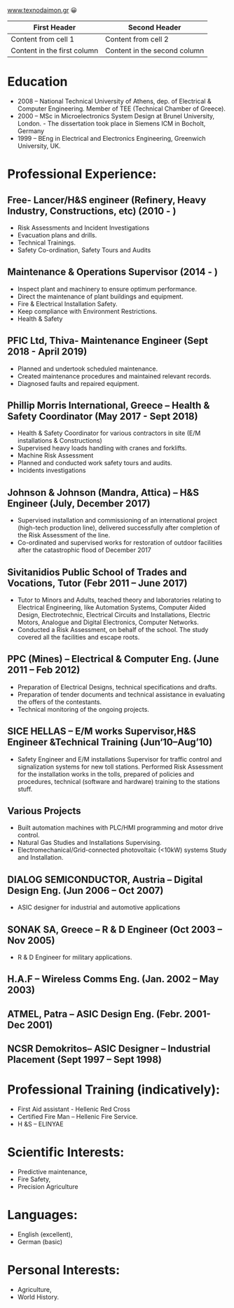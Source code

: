 www.texnodaimon.gr 
:grinning:


First Header | Second Header
------------ | -------------
Content from cell 1 | Content from cell 2
Content in the first column | Content in the second column
# Education
- 2008 – National Technical University of Athens, dep. of Electrical & Computer Engineering. Member of TEE (Technical Chamber of Greece).
- 2000 – MSc in Microelectronics System Design at Brunel University, London. - The dissertation took place in Siemens ICM in Bocholt, Germany
- 1999 – BEng in Electrical and Electronics Engineering, Greenwich University, UK.

# Professional Experience:
## Free- Lancer/H&S engineer (Refinery, Heavy Industry, Constructions, etc) (2010 - )
- Risk Assessments and Incident Investigations
- Evacuation plans and drills. 
- Technical Trainings.
- Safety Co-ordination, Safety Tours and Audits
## Maintenance & Operations Supervisor (2014 - )
- Inspect plant and machinery to ensure optimum performance.
- Direct the maintenance of plant buildings and equipment. 
- Fire & Electrical Installation Safety.
- Keep compliance with Environment Restrictions.
- Health & Safety
## PFIC Ltd, Thiva- Maintenance Engineer (Sept 2018 - April 2019)
- Planned and undertook scheduled maintenance.
- Created maintenance procedures and maintained relevant records.
- Diagnosed faults and repaired equipment.
## Phillip Morris International, Greece – Health & Safety Coordinator (May 2017 - Sept 2018) 
- Health & Safety Coordinator for various contractors in site (E/M installations & Constructions)
- Supervised heavy loads handling with cranes and forklifts.
- Machine Risk Assessment
- Planned and conducted work safety tours and audits. 
- Incidents investigations
## Johnson & Johnson (Mandra, Attica) – H&S Engineer (July, December 2017)
- Supervised installation and commissioning of an international project (high-tech production line), delivered successfully after completion of the Risk Assessment of the line.
- Co-ordinated and supervised works for restoration of outdoor facilities after the catastrophic flood of December 2017 
## Sivitanidios Public School of Trades and Vocations, Tutor (Febr 2011 – June 2017)
- Tutor to Minors and Adults, teached theory and laboratories relating to Electrical Engineering, like Automation Systems, Computer Aided Design, Electrotechnic, Electrical Circuits and Installations, Electric Motors, Analogue and Digital Electronics, Computer Networks.
- Conducted a Risk Assessment, on behalf of the school. The study covered all the facilities and escape roots. 
## PPC (Mines) – Electrical & Computer Eng. (June 2011 – Feb 2012)
- Preparation of Electrical Designs, technical specifications and drafts.
- Preparation of tender documents and technical assistance in evaluating the offers of the contestants. 
- Technical monitoring of the ongoing projects. 
## SICE HELLAS – E/M works Supervisor,H&S Engineer &Technical Training (Jun‘10–Aug’10)
- Safety Engineer and E/M installations Supervisor for traffic control and signalization systems for new toll stations. Performed Risk Assessment for the installation works in the tolls, prepared of policies and procedures, technical (software and hardware) training to the stations stuff. 
## Various Projects 
- Built automation machines with PLC/HMI programming and motor drive control.
- Natural Gas Studies and Installations Supervising. 
- Electromechanical/Grid-connected photovoltaic (<10kW) systems Study and Installation. 
## DIALOG SEMICONDUCTOR, Austria – Digital Design Eng. (Jun 2006 – Oct 2007)
- ASIC designer for industrial and automotive applications
## SONAK SA, Greece – R & D Engineer (Oct 2003 – Nov 2005)
- R & D Engineer for military applications. 
## H.A.F – Wireless Comms Eng. (Jan. 2002 – May 2003)
## ATMEL, Patra – ASIC Design Eng. (Febr. 2001-Dec 2001)
## NCSR Demokritos– ASIC Designer – Industrial Placement (Sept 1997 – Sept 1998) 
# Professional Training (indicatively):
- First Aid assistant - Hellenic Red Cross
- Certified Fire Man – Hellenic Fire Service.
- H &S – ELINYAE 
# Scientific Interests:
- Predictive maintenance,
- Fire Safety, 
- Precision Agriculture 
# Languages:
  - English (excellent), 
  - German (basic)
# Personal Interests:
- Agriculture, 
- World History.
